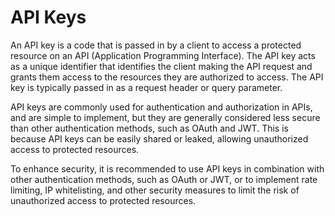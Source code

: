 # API Keys

An API key is a code that is passed in by a client to access a protected resource on an API (Application Programming Interface). The API key acts as a unique identifier that identifies the client making the API request and grants them access to the resources they are authorized to access. The API key is typically passed in as a request header or query parameter.

API keys are commonly used for authentication and authorization in APIs, and are simple to implement, but they are generally considered less secure than other authentication methods, such as OAuth and JWT. This is because API keys can be easily shared or leaked, allowing unauthorized access to protected resources.

To enhance security, it is recommended to use API keys in combination with other authentication methods, such as OAuth or JWT, or to implement rate limiting, IP whitelisting, and other security measures to limit the risk of unauthorized access to protected resources.
